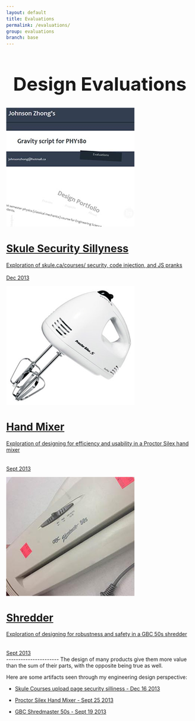 ```yaml
---
layout: default
title: Evaluations
permalink: /evaluations/
group: evaluations
branch: base
---
```


<h1 style="text-align:center;font-size:50px;">Design Evaluations</h1>
<div id="gallery">

<a href="skulecourses/"><div class="box">
<img src="skulecourses.jpg"/>
<span class="caption">
<h1 class="caption-title">Skule Security Sillyness</h1>
Exploration of skule.ca/courses/ security, code injection, and JS pranks <br><br>
Dec 2013
</span>
</div></a>

<a href="handmixer/"><div class="box">
<img src="handmixer.jpg"/>
<span class="caption">
<h1 class="caption-title">Hand Mixer</h1>
Exploration of designing for efficiency and usability in a Proctor Silex hand mixer<br><br><br>
Sept 2013
</span>
</div></a>

<a href="shredder/"><div class="box">
<img src="shredder.jpg"/>
<span class="caption">
<h1 class="caption-title">Shredder</h1>
Exploration of designing for robustness and safety in a GBC 50s shredder <br><br><br>
Sept 2013
</span>
</div></a>

</div>
----------------------
The design of many products give them more value than the sum of their parts, with the opposite being true as well.

Here are some artifacts seen through my engineering design perspective:


 - [Skule Courses upload page security silliness - Dec 16 2013](skulecourses/)

 - [Proctor Silex Hand Mixer - Sept 25 2013](handmixer/)
 
 - [GBC Shredmaster 50s - Sept 19 2013](shredder/)
 